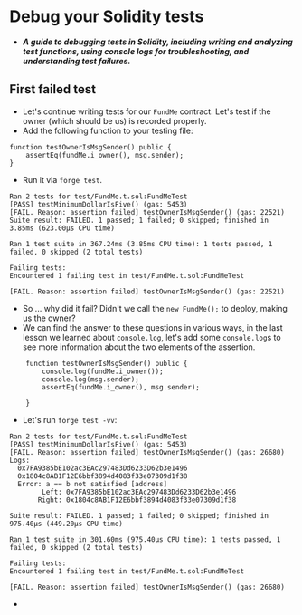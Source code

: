 # Debug your Solidity tests
- ***A guide to debugging tests in Solidity, including writing and analyzing test functions, using console logs for troubleshooting, and understanding test failures.***

## First failed test
- Let's continue writing tests for our `FundMe` contract. Let's test if the owner (which should be us) is recorded properly.
- Add the following function to your testing file:

```
function testOwnerIsMsgSender() public {
    assertEq(fundMe.i_owner(), msg.sender);
}
```

- Run it via `forge test`.

```
Ran 2 tests for test/FundMe.t.sol:FundMeTest
[PASS] testMinimumDollarIsFive() (gas: 5453)
[FAIL. Reason: assertion failed] testOwnerIsMsgSender() (gas: 22521)
Suite result: FAILED. 1 passed; 1 failed; 0 skipped; finished in 3.85ms (623.00µs CPU time)

Ran 1 test suite in 367.24ms (3.85ms CPU time): 1 tests passed, 1 failed, 0 skipped (2 total tests)

Failing tests:
Encountered 1 failing test in test/FundMe.t.sol:FundMeTest

[FAIL. Reason: assertion failed] testOwnerIsMsgSender() (gas: 22521)
```

- So ... why did it fail? Didn't we call the `new FundMe();` to deploy, making us the owner?
- We can find the answer to these questions in various ways, in the last lesson we learned about `console.log`, let's add some `console.log`s to see more information about the two elements of the assertion.

```
    function testOwnerIsMsgSender() public {
        console.log(fundMe.i_owner());
        console.log(msg.sender);
        assertEq(fundMe.i_owner(), msg.sender);

    }
```

- Let's run `forge test -vv`:

```
Ran 2 tests for test/FundMe.t.sol:FundMeTest
[PASS] testMinimumDollarIsFive() (gas: 5453)
[FAIL. Reason: assertion failed] testOwnerIsMsgSender() (gas: 26680)
Logs:
  0x7FA9385bE102ac3EAc297483Dd6233D62b3e1496
  0x1804c8AB1F12E6bbf3894d4083f33e07309d1f38
  Error: a == b not satisfied [address]
        Left: 0x7FA9385bE102ac3EAc297483Dd6233D62b3e1496
       Right: 0x1804c8AB1F12E6bbf3894d4083f33e07309d1f38

Suite result: FAILED. 1 passed; 1 failed; 0 skipped; finished in 975.40µs (449.20µs CPU time)

Ran 1 test suite in 301.60ms (975.40µs CPU time): 1 tests passed, 1 failed, 0 skipped (2 total tests)

Failing tests:
Encountered 1 failing test in test/FundMe.t.sol:FundMeTest

[FAIL. Reason: assertion failed] testOwnerIsMsgSender() (gas: 26680)
```

- 